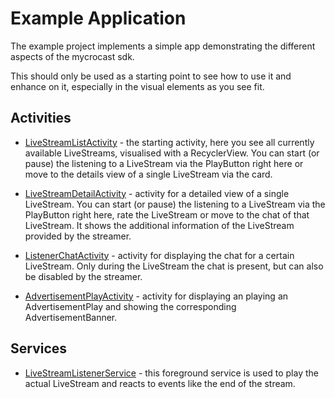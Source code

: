 # Example Application

The example project implements a simple app demonstrating the different aspects of the mycrocast sdk.

This should only be used as a starting point to see how to use it and enhance on it, especially in the visual elements as you see fit.

## Activities

- [LiveStreamListActivity](LiveStreamListActivity.html) - the starting activity, here you see all currently available LiveStreams, visualised with a RecyclerView. You can start (or pause) the listening to a LiveStream via the PlayButton right here or move to the details view of a single LiveStream via the card.

- [LiveStreamDetailActivity](LiveStreamDetailActivity.html) - activity for a detailed view of a single LiveStream. You can start (or pause) the listening to a LiveStream via the PlayButton right here, rate the LiveStream or move to the chat of that LiveStream. It shows the additional information of the LiveStream provided by the streamer.

- [ListenerChatActivity](ListenerChatActivity.html) - activity for displaying the chat for a certain LiveStream. Only during the LiveStream the chat is present, but can also be disabled by the streamer.

- [AdvertisementPlayActivity](AdvertisementPlayActivity.html) - activity for displaying an playing an AdvertisementPlay and showing the corresponding AdvertisementBanner.

## Services

- [LiveStreamListenerService](LiveStreamListenerService.html) - this foreground service is used to play the actual LiveStream and reacts to events like the end of the stream.

